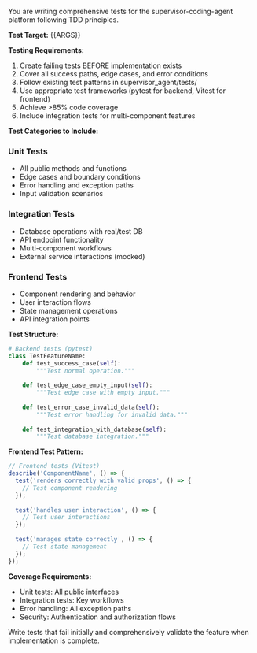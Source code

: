 You are writing comprehensive tests for the supervisor-coding-agent platform following TDD principles.

**Test Target:** {{ARGS}}

**Testing Requirements:**
1. Create failing tests BEFORE implementation exists
2. Cover all success paths, edge cases, and error conditions
3. Follow existing test patterns in supervisor_agent/tests/
4. Use appropriate test frameworks (pytest for backend, Vitest for frontend)
5. Achieve >85% code coverage
6. Include integration tests for multi-component features

**Test Categories to Include:**

### Unit Tests
- All public methods and functions
- Edge cases and boundary conditions
- Error handling and exception paths
- Input validation scenarios

### Integration Tests
- Database operations with real/test DB
- API endpoint functionality
- Multi-component workflows
- External service interactions (mocked)

### Frontend Tests
- Component rendering and behavior
- User interaction flows
- State management operations
- API integration points

**Test Structure:**
```python
# Backend tests (pytest)
class TestFeatureName:
    def test_success_case(self):
        """Test normal operation."""
        
    def test_edge_case_empty_input(self):
        """Test edge case with empty input."""
        
    def test_error_case_invalid_data(self):
        """Test error handling for invalid data."""
        
    def test_integration_with_database(self):
        """Test database integration."""
```

**Frontend Test Pattern:**
```typescript
// Frontend tests (Vitest)
describe('ComponentName', () => {
  test('renders correctly with valid props', () => {
    // Test component rendering
  });
  
  test('handles user interaction', () => {
    // Test user interactions
  });
  
  test('manages state correctly', () => {
    // Test state management
  });
});
```

**Coverage Requirements:**
- Unit tests: All public interfaces
- Integration tests: Key workflows
- Error handling: All exception paths
- Security: Authentication and authorization flows

Write tests that fail initially and comprehensively validate the feature when implementation is complete.